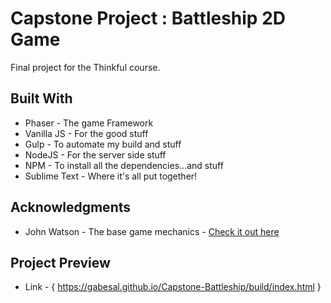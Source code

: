 # Capstone Project : Battleship 2D Game

Final project for the Thinkful course.

## Built With

* Phaser - The game Framework
* Vanilla JS - For the good stuff
* Gulp - To automate my build and stuff
* NodeJS - For the server side stuff
* NPM - To install all the dependencies...and stuff
* Sublime Text - Where it's all put together!

## Acknowledgments

* John Watson - The base game mechanics - [Check it out here](http://gamemechanicexplorer.com/)

## Project Preview

* Link - { https://gabesal.github.io/Capstone-Battleship/build/index.html }
